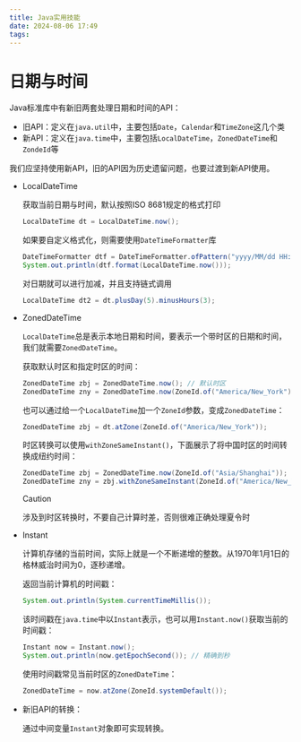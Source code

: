 ```yaml
---
title: Java实用技能
date: 2024-08-06 17:49 
tags:
---
```

<head>
  <meta name="referrer" content="no-referrer" />
</head>


# 日期与时间

Java标准库中有新旧两套处理日期和时间的API：

- 旧API：定义在`java.util`中，主要包括`Date`，`Calendar`和`TimeZone`这几个类
- 新API：定义在`java.time`中，主要包括`LocalDateTime`，`ZonedDateTime`和`ZondeId`等

我们应坚持使用新API，旧的API因为历史遗留问题，也要过渡到新API使用。

- LocalDateTime

  获取当前日期与时间，默认按照ISO 8681规定的格式打印

  ```java
  LocalDateTime dt = LocalDateTime.now(); 
  ```

  如果要自定义格式化，则需要使用`DateTimeFormatter`库

  ```java
  DateTimeFormatter dtf = DateTimeFormatter.ofPattern("yyyy/MM/dd HH:mm:ss");
  System.out.println(dtf.format(LocalDateTime.now()));
  ```

  对日期就可以进行加减，并且支持链式调用

  ```java
  LocalDateTime dt2 = dt.plusDay(5).minusHours(3);
  ```

- ZonedDateTime

  `LocalDateTime`总是表示本地日期和时间，要表示一个带时区的日期和时间，我们就需要`ZonedDateTime`。

  获取默认时区和指定时区的时间：

  ```java
  ZonedDateTime zbj = ZonedDateTime.now(); // 默认时区
  ZonedDateTime zny = ZonedDateTime.now(ZoneId.of("America/New_York"));
  ```

  也可以通过给一个`LocalDateTime`加一个`ZoneId`参数，变成`ZonedDateTime`：

  ```java
  ZonedDateTime zbj = dt.atZone(ZoneId.of("America/New_York"));
  ```

  时区转换可以使用`withZoneSameInstant()`，下面展示了将中国时区的时间转换成纽约时间：

  ```java
  ZonedDateTime zbj = ZonedDateTime.now(ZoneId.of("Asia/Shanghai"));
  ZonedDateTime zny = zbj.withZoneSameInstant(ZoneId.of("America/New_York"));
  ```

  > [!CAUTION]
  >
  > 涉及到时区转换时，不要自己计算时差，否则很难正确处理夏令时

- Instant

  计算机存储的当前时间，实际上就是一个不断递增的整数。从1970年1月1日的格林威治时间为0，逐秒递增。

  返回当前计算机的时间戳：

  ```java
  System.out.println(System.currentTimeMillis());
  ```

  该时间戳在`java.time`中以`Instant`表示，也可以用`Instant.now()`获取当前的时间戳：

  ```java
  Instant now = Instant.now();
  System.out.println(now.getEpochSecond()); // 精确到秒
  ```

  使用时间戳常见当前时区的`ZonedDateTime`：

  ```java
  ZonedDateTime = now.atZone(ZoneId.systemDefault());
  ```

- 新旧API的转换：

  通过中间变量`Instant`对象即可实现转换。





